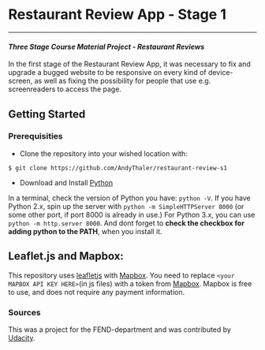 # Restaurant Review App - Stage 1
---
#### _Three Stage Course Material Project - Restaurant Reviews_

In the first stage of the Restaurant Review App, it was necessary to fix and upgrade a bugged website to be responsive on every kind of device-screen, as well as fixing the possibility for people that use e.g. screenreaders to access the page.

## Getting Started

### Prerequisities

- Clone the repository into your wished location with:

```
$ git clone https://github.com/AndyThaler/restaurant-review-s1
```
 - Download and Install  [Python](https://www.python.org/downloads/)

In a terminal, check the version of Python you have: `python -V`. If you have Python 2.x, spin up the server with `python -m SimpleHTTPServer 8000` (or some other port, if port 8000 is already in use.) For Python 3.x, you can use `python -m http.server 8000`. And dont forget to **check the checkbox for adding python to the PATH**, when you install it.



## Leaflet.js and Mapbox:

This repository uses [leafletjs](https://leafletjs.com/) with [Mapbox](https://www.mapbox.com/). You need to replace `<your MAPBOX API KEY HERE>`(in js files) with a token from [Mapbox](https://www.mapbox.com/). Mapbox is free to use, and does not require any payment information.

### Sources

This was a project for the FEND-department and was contributed by [Udacity](https://github.com/udacity/mws-restaurant-stage-1).

